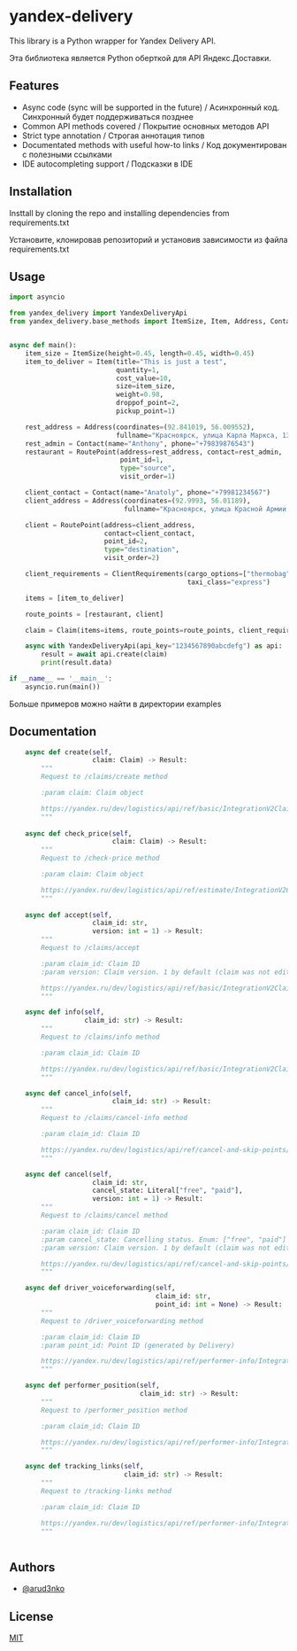 
# yandex-delivery

This library is a Python wrapper for Yandex Delivery API. 

Эта библиотека является Python оберткой для API Яндекс.Доставки.
## Features

- Async code (sync will be supported in the future) / Асинхронный код. Синхронный будет поддерживаться позднее
- Common API methods covered / Покрытие основных методов API
- Strict type annotation / Строгая аннотация типов
- Documentated methods with useful how-to links / Код документирован с полезными ссылками
- IDE autocompleting support / Подсказки в IDE


## Installation

Insttall by cloning the repo and installing dependencies from requirements.txt

Установите, клонировав репозиторий и установив зависимости из файла requirements.txt
    
## Usage

```python
import asyncio

from yandex_delivery import YandexDeliveryApi
from yandex_delivery.base_methods import ItemSize, Item, Address, Contact, RoutePoint, Claim, ClientRequirements


async def main():
    item_size = ItemSize(height=0.45, length=0.45, width=0.45)
    item_to_deliver = Item(title="This is just a test",
                           quantity=1,
                           cost_value=10,
                           size=item_size,
                           weight=0.98,
                           droppof_point=2,
                           pickup_point=1)

    rest_address = Address(coordinates=(92.841019, 56.009552),
                           fullname="Красноярск, улица Карла Маркса, 134")
    rest_admin = Contact(name="Anthony", phone="+79839876543")
    restaurant = RoutePoint(address=rest_address, contact=rest_admin,
                            point_id=1,
                            type="source",
                            visit_order=1)

    client_contact = Contact(name="Anatoly", phone="+79981234567")
    client_address = Address(coordinates=(92.9993, 56.01189),
                             fullname="Красноярск, улица Красной Армии, 21")

    client = RoutePoint(address=client_address,
                        contact=client_contact,
                        point_id=2,
                        type="destination",
                        visit_order=2)

    client_requirements = ClientRequirements(cargo_options=["thermobag", "auto_courier"],
                                             taxi_class="express")

    items = [item_to_deliver]

    route_points = [restaurant, client]

    claim = Claim(items=items, route_points=route_points, client_requirements=client_requirements)

    async with YandexDeliveryApi(api_key="1234567890abcdefg") as api:
        result = await api.create(claim)
        print(result.data)

if __name__ == '__main__':
    asyncio.run(main())
```

Больше примеров можно найти в директории examples

## Documentation

```python
    async def create(self,
                     claim: Claim) -> Result:
        """
        Request to /claims/create method

        :param claim: Claim object

        https://yandex.ru/dev/logistics/api/ref/basic/IntegrationV2ClaimsCreate.html
        """
    
    async def check_price(self,
                          claim: Claim) -> Result:
        """
        Request to /check-price method

        :param claim: Claim object

        https://yandex.ru/dev/logistics/api/ref/estimate/IntegrationV2CheckPrice.html
        """
    
    async def accept(self,
                     claim_id: str,
                     version: int = 1) -> Result:
        """
        Request to /claims/accept

        :param claim_id: Claim ID
        :param version: Claim version. 1 by default (claim was not edited)

        https://yandex.ru/dev/logistics/api/ref/basic/IntegrationV2ClaimsAccept.html
        """

    async def info(self,
                   claim_id: str) -> Result:
        """
        Request to /claims/info method

        :param claim_id: Claim ID

        https://yandex.ru/dev/logistics/api/ref/basic/IntegrationV2ClaimsInfo.html
        """

    async def cancel_info(self,
                          claim_id: str) -> Result:
        """
        Request to /claims/cancel-info method

        :param claim_id: Claim ID

        https://yandex.ru/dev/logistics/api/ref/cancel-and-skip-points/IntegrationV2ClaimsCancelInfo.html
        """

    async def cancel(self,
                     claim_id: str,
                     cancel_state: Literal["free", "paid"],
                     version: int = 1) -> Result:
        """
        Request to /claims/cancel method

        :param claim_id: Claim ID
        :param cancel_state: Cancelling status. Enum: ["free", "paid"]
        :param version: Claim version. 1 by default (claim was not edited)

        https://yandex.ru/dev/logistics/api/ref/cancel-and-skip-points/IntegrationV2ClaimsCancelInfo.html
        """

    async def driver_voiceforwarding(self,
                                     claim_id: str,
                                     point_id: int = None) -> Result:
        """
        Request to /driver_voiceforwarding method

        :param claim_id: Claim ID
        :param point_id: Point ID (generated by Delivery)

        https://yandex.ru/dev/logistics/api/ref/performer-info/IntegrationV2DriverVoiceForwarding.html
        """

    async def performer_position(self,
                                 claim_id: str) -> Result:
        """
        Request to /performer_position method

        :param claim_id: Claim ID

        https://yandex.ru/dev/logistics/api/ref/performer-info/IntegrationV2ClaimsPerformerPosition.html
        """

    async def tracking_links(self,
                             claim_id: str) -> Result:
        """
        Request to /tracking-links method

        :param claim_id: Claim ID

        https://yandex.ru/dev/logistics/api/ref/performer-info/IntegrationV2ClaimsTrackingLinks.html
        """ 
    
```


## Authors

- [@arud3nko](https://www.github.com/arud3nko)


## License

[MIT](https://opensource.org/license/mit/)

